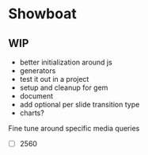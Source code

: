# Showboat

## WIP
- better initialization around js
- generators
- test it out in a project
- setup and cleanup for gem
- document
- add optional per slide transition type
- charts?

Fine tune around specific media queries

- [ ] 2560

